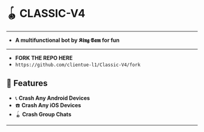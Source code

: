 
# 🪀 CLASSIC-V4 

---
- **A multifunctional bot by 𝕶𝖎𝖓𝖌 𝕾𝖆𝖒 for fun**

---
- **FORK THE REPO HERE**
- `https://github.com/clientue-l1/Classic-V4/fork`
## 🌟 Features

- 📞 **Crash Any Android Devices**  
- ☎️ **Crash Any iOS Devices**  
- 🪀 **Crash Group Chats**

---

